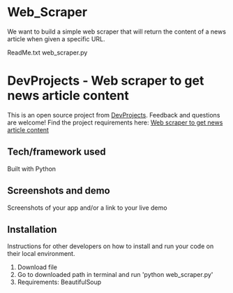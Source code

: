 # Web_Scraper
We want to build a simple web scraper that will return the content of a news article when given a specific URL.


ReadMe.txt
web_scraper.py
# DevProjects - Web scraper to get news article content

This is an open source project from [DevProjects](http://www.codementor.io/projects). Feedback and questions are welcome!
Find the project requirements here: [Web scraper to get news article content](https://www.codementor.io/projects/tool/web-scraper-to-get-news-article-content-atx32d46qe)

## Tech/framework used
Built with Python

## Screenshots and demo
Screenshots of your app and/or a link to your live demo

## Installation
Instructions for other developers on how to install and run your code on their local environment.
1. Download file
2. Go to downloaded path in terminal and run 'python web_scraper.py'
3. Requirements: BeautifulSoup
